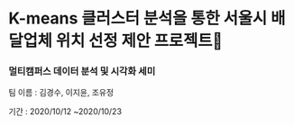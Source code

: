 # K-means 클러스터 분석을 통한 서울시 배달업체 위치 선정 제안 프로젝트🛵

### 멀티캠퍼스 데이터 분석 및 시각화 세미 

팀 이름 : 김경수, 이지윤, 조유정

기간 : 2020/10/12 ~2020/10/23 
